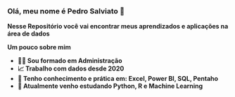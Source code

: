 ### Olá, meu nome é Pedro Salviato 👋

<strong> Nesse Repositório você vai encontrar meus aprendizados e aplicações na área de dados <strong/> <br>

  Um pouco sobre mim
 
- 🧑‍🎓 Sou formado em Administração
- 📈 Trabalho com dados desde 2020
- 🧰 Tenho conhecimento e prática em: Excel, Power BI, SQL, Pentaho
- 📜 Atualmente venho estudando Python, R e Machine Learning

